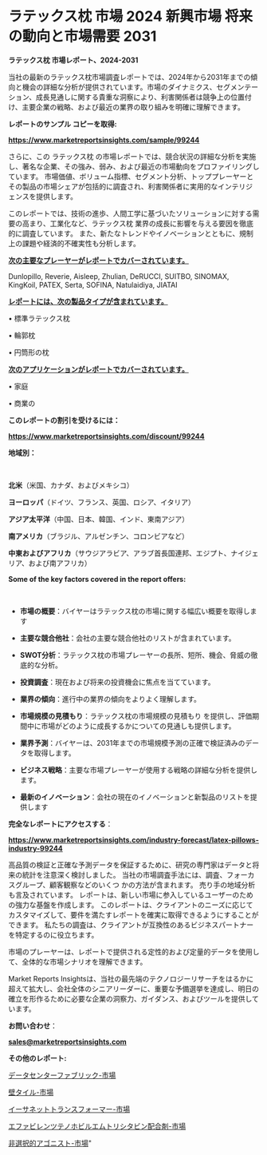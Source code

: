 # ラテックス枕 市場 2024 新興市場 将来の動向と市場需要 2031

<strong>ラテックス枕 市場レポート、2024-2031</strong>

当社の最新のラテックス枕市場調査レポートでは、2024年から2031年までの傾向と機会の詳細な分析が提供されています。市場のダイナミクス、セグメンテーション、成長見通しに関する貴重な洞察により、利害関係者は競争上の位置付け、主要企業の戦略、および最近の業界の取り組みを明確に理解できます。



<strong>レポートのサンプル コピーを取得:</strong> <a href=https://www.marketreportsinsights.com/sample/99244>

<strong><u>https://www.marketreportsinsights.com/sample/99244</u></strong></a>

さらに、この ラテックス枕 の市場レポートでは、競合状況の詳細な分析を実施し、著名な企業、その強み、弱み、および最近の市場動向をプロファイリングしています。 市場価値、ボリューム指標、セグメント分析、トッププレーヤーとその製品の市場シェアが包括的に調査され、利害関係者に実用的なインテリジェンスを提供します。

このレポートでは、技術の進歩、人間工学に基づいたソリューションに対する需要の高まり、工業化など、ラテックス枕 業界の成長に影響を与える要因を徹底的に調査しています。 また、新たなトレンドやイノベーションとともに、規制上の課題や経済的不確実性も分析します。



<strong><u>次の主要なプレーヤーがレポートでカバーされています。</u></strong>

Dunlopillo, Reverie, Aisleep, Zhulian, DeRUCCI, SUITBO, SINOMAX, KingKoil, PATEX, Serta, SOFINA, Natulaidiya, JIATAI



<strong><u><b>レポートには、次の製品タイプが含まれています。</b></u></strong>

• 標準ラテックス枕

• 輪郭枕

• 円筒形の枕



<strong><u><b>次のアプリケーションがレポートでカバーされています。</b></u></strong>

• 家庭

• 商業の



<strong><b>このレポートの割引を受けるには：</b></strong>

<a href=https://www.marketreportsinsights.com/discount/99244>

<strong><u>https://www.marketreportsinsights.com/discount/99244</u></strong></a>



<strong>地域別：</strong>

<strong> </strong>



<strong>北米</strong>（米国、カナダ、およびメキシコ）



<strong>ヨーロッパ</strong>（ドイツ、フランス、英国、ロシア、イタリア）



<strong>アジア太平洋</strong>（中国、日本、韓国、インド、東南アジア）



<strong>南アメリカ</strong>（ブラジル、アルゼンチン、コロンビアなど）



<strong>中東およびアフリカ</strong>（サウジアラビア、アラブ首長国連邦、エジプト、ナイジェリア、および南アフリカ）



<strong>Some of the key factors covered in the report offers:</strong>

<strong> </strong>
<ul>
  <li>

<strong>市場の概要</strong>：バイヤーはラテックス枕の市場に関する幅広い概要を取得します</li>
  <li>

<strong>主要な競合他社</strong>：会社の主要な競合他社のリストが含まれています。</li>
  <li>

<strong>SWOT分析</strong>：ラテックス枕の市場プレーヤーの長所、短所、機会、脅威の徹底的な分析。</li>
  <li>

<strong>投資調査</strong>：現在および将来の投資機会に焦点を当てています。</li>
  <li>

<strong>業界の傾向</strong>：進行中の業界の傾向をよりよく理解します。</li>
  <li>

<strong>市場規模の見積もり</strong>：ラテックス枕の市場規模の見積もり を提供し、評価期間中に市場がどのように成長するかについての見通しも提供します。</li>
  <li>

<strong>業界予測</strong>：バイヤーは、2031年までの市場規模予測の正確で検証済みのデータを取得します。</li>
  <li>

<strong>ビジネス戦略</strong>：主要な市場プレーヤーが使用する戦略の詳細な分析を提供します。</li>
  <li>

<strong>最新のイノベーション</strong>：会社の現在のイノベーションと新製品のリストを提供します</li>
</ul>


<strong>完全なレポートにアクセスする</strong>：

<a href=https://www.marketreportsinsights.com/industry-forecast/latex-pillows-industry-99244>

<strong><u>https://www.marketreportsinsights.com/industry-forecast/latex-pillows-industry-99244</u></strong></a>

高品質の検証と正確な予測データを保証するために、研究の専門家はデータと将来の統計を注意深く検討しました。 当社の市場調査手法には、調査、フォーカスグループ、顧客観察などのいくつ かの方法が含まれます。 売り手の地域分析も言及されています。 レポートは、新しい市場に参入しているユーザーのための強力な基盤を作成します。 このレポートは、クライアントのニーズに応じてカスタマイズして、要件を満たすレポートを確実に取得できるようにすることができます。 私たちの調査は、クライアントが互換性のあるビジネスパートナーを特定するのに役立ちます。

市場のプレーヤーは、レポートで提供される定性的および定量的データを使用して、全体的な市場シナリオを理解できます。

Market Reports Insightsは、当社の最先端のテクノロジーリサーチをはるかに超えて拡大し、会社全体のシニアリーダーに、重要な予備選挙を達成し、明日の確立を形作るために必要な企業の洞察力、ガイダンス、およびツールを提供しています。



<strong><b>お問い合わせ</b></strong>：

<a href=mailto:sales@marketreportsinsights.com>

<strong><u>sales@marketreportsinsights.com</u></strong></a>



<strong>その他のレポート:</strong>

<a href=https://www.linkedin.com/pulse/データセンターファブリック-市場-2023-最新の-cagr-および成長分析-ohqmf/>データセンターファブリック-市場</a>

<a href=https://www.linkedin.com/pulse/壁タイル-市場-2023-総利益と主要ベンダー-2030-pr-news-hub-xexkf/>壁タイル-市場</a>

<a href=https://www.linkedin.com/pulse/イーサネットトランスフォーマー-市場-2023-収益と成長ドライバー-2030-ptijf/>イーサネットトランスフォーマー-市場</a>

<a href=https://www.linkedin.com/pulse/エファビレンツテノホビルエムトリシタビン配合剤-市場-2023-swot-vo47f/>エファビレンツテノホビルエムトリシタビン配合剤-市場</a>

<a href=https://www.linkedin.com/pulse/非選択的アゴニスト-市場-2023-swot-分析と成長率-2030-z8w7f/>非選択的アゴニスト-市場</a>"
